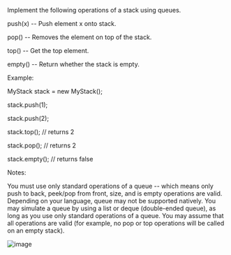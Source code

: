 Implement the following operations of a stack using queues.

push(x) -- Push element x onto stack.

pop() -- Removes the element on top of the stack.

top() -- Get the top element.

empty() -- Return whether the stack is empty.

Example:

MyStack stack = new MyStack();

stack.push(1);

stack.push(2);  

stack.top();   // returns 2

stack.pop();   // returns 2

stack.empty(); // returns false

Notes:

You must use only standard operations of a queue -- which means only push to back, peek/pop from front, size, and is empty operations are valid.
Depending on your language, queue may not be supported natively. You may simulate a queue by using a list or deque (double-ended queue), as long as you use only standard operations of a queue.
You may assume that all operations are valid (for example, no pop or top operations will be called on an empty stack).

![image](https://github.com/hanlaoshi/leetcode-DailyProblem/blob/master/img-storage/225.%20Implement%20Stack%20using%20Queues.png)

